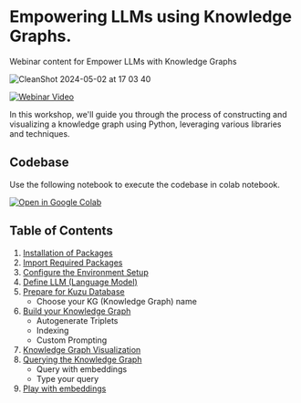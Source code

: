 # Empowering LLMs using Knowledge Graphs.
Webinar content for Empower LLMs with Knowledge Graphs

![CleanShot 2024-05-02 at 17 03 40](https://github.com/goodrahstar/rag_llm_kg/assets/5167126/eca5c35b-a39e-46f2-9949-734904313042)

[![Webinar Video](https://img.youtube.com/vi/5XTshvMd3Rk/0.jpg)](https://www.youtube.com/watch?v=5XTshvMd3Rk)


In this workshop, we'll guide you through the process of constructing and visualizing a knowledge graph using Python, leveraging various libraries and techniques.

## Codebase
Use the following notebook to execute the codebase in colab notebook.

<a href="https://colab.research.google.com/github/goodrahstar/rag_llm_kg/blob/main/RAG with KG.ipynb" target="_parent">
  <img src="https://colab.research.google.com/assets/colab-badge.svg" alt="Open in Google Colab" title="Open in Colab">
</a>

## Table of Contents

1. [Installation of Packages](#installation)
2. [Import Required Packages](#import)
3. [Configure the Environment Setup](#environment)
4. [Define LLM (Language Model)](#llm)
5. [Prepare for Kuzu Database](#kuzu)
    - Choose your KG (Knowledge Graph) name
6. [Build your Knowledge Graph](#build)
    - Autogenerate Triplets
    - Indexing
    - Custom Prompting
7. [Knowledge Graph Visualization](#visualization)
8. [Querying the Knowledge Graph](#querying)
    - Query with embeddings
    - Type your query
9. [Play with embeddings](#emb)
  
   
